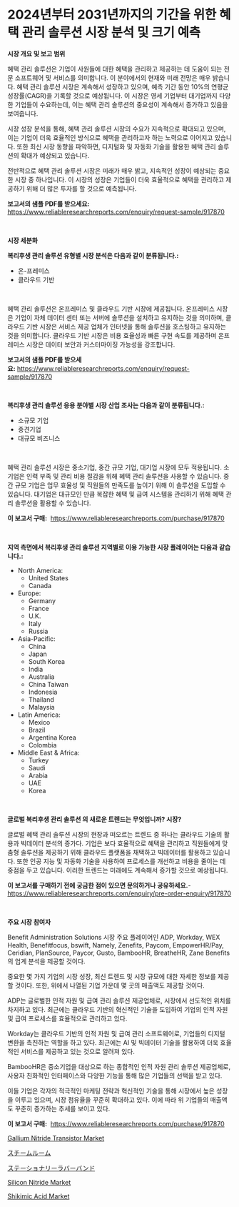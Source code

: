 <p><h1>2024년부터 2031년까지의 기간을 위한 혜택 관리 솔루션 시장 분석 및 크기 예측</h1></p><p><strong>시장 개요 및 보고 범위</strong></p>
<p><p>혜택 관리 솔루션은 기업이 사원들에 대한 혜택을 관리하고 제공하는 데 도움이 되는 전문 소프트웨어 및 서비스를 의미합니다. 이 분야에서의 현재와 미래 전망은 매우 밝습니다. 혜택 관리 솔루션 시장은 계속해서 성장하고 있으며, 예측 기간 동안 10%의 연평균 성장률(CAGR)을 기록할 것으로 예상됩니다. 이 시장은 영세 기업부터 대기업까지 다양한 기업들이 수요하는데, 이는 혜택 관리 솔루션의 중요성이 계속해서 증가하고 있음을 보여줍니다.</p><p>시장 성장 분석을 통해, 혜택 관리 솔루션 시장의 수요가 지속적으로 확대되고 있으며, 이는 기업이 더욱 효율적인 방식으로 혜택을 관리하고자 하는 노력으로 이어지고 있습니다. 또한 최신 시장 동향을 파악하면, 디지털화 및 자동화 기술을 활용한 혜택 관리 솔루션의 확대가 예상되고 있습니다.</p><p>전반적으로 혜택 관리 솔루션 시장은 미래가 매우 밝고, 지속적인 성장이 예상되는 중요한 시장 중 하나입니다. 이 시장의 성장은 기업들이 더욱 효율적으로 혜택을 관리하고 제공하기 위해 더 많은 투자를 할 것으로 예측됩니다.</p></p>
<p><strong>보고서의 샘플 PDF를 받으세요:</strong> <a href="https://www.reliableresearchreports.com/enquiry/request-sample/917870">https://www.reliableresearchreports.com/enquiry/request-sample/917870</a></p>
<p>&nbsp;</p>
<p><strong>시장 세분화</strong></p>
<p><strong>복리후생 관리 솔루션 유형별 시장 분석은 다음과 같이 분류됩니다.:</strong></p>
<p><ul><li>온-프레미스</li><li>클라우드 기반</li></ul></p>
<p>&nbsp;</p>
<p><p>혜택 관리 솔루션은 온프레미스 및 클라우드 기반 시장에 제공됩니다. 온프레미스 시장은 기업이 자체 데이터 센터 또는 서버에 솔루션을 설치하고 유지하는 것을 의미하며, 클라우드 기반 시장은 서비스 제공 업체가 인터넷을 통해 솔루션을 호스팅하고 유지하는 것을 의미합니다. 클라우드 기반 시장은 비용 효율성과 빠른 구현 속도를 제공하며 온프레미스 시장은 데이터 보안과 커스터마이징 가능성을 강조합니다.</p></p>
<p><strong>보고서의 샘플 PDF를 받으세요:</strong>&nbsp;<a href="https://www.reliableresearchreports.com/enquiry/request-sample/917870">https://www.reliableresearchreports.com/enquiry/request-sample/917870</a></p>
<p>&nbsp;</p>
<p><strong> 복리후생 관리 솔루션 응용 분야별 시장 산업 조사는 다음과 같이 분류됩니다.:</strong></p>
<p><ul><li>소규모 기업</li><li>중견기업</li><li>대규모 비즈니스</li></ul></p>
<p>&nbsp;</p>
<p><p>혜택 관리 솔루션 시장은 중소기업, 중간 규모 기업, 대기업 시장에 모두 적용됩니다. 소기업은 인력 부족 및 관리 비용 절감을 위해 혜택 관리 솔루션을 사용할 수 있습니다. 중간 규모 기업은 업무 효율성 및 직원들의 만족도를 높이기 위해 이 솔루션을 도입할 수 있습니다. 대기업은 대규모인 만큼 복잡한 혜택 및 급여 시스템을 관리하기 위해 혜택 관리 솔루션을 활용할 수 있습니다.</p></p>
<p><strong>이 보고서 구매:</strong>&nbsp; <a href="https://www.reliableresearchreports.com/purchase/917870">https://www.reliableresearchreports.com/purchase/917870</a></p>
<p>&nbsp;</p>
<p><strong>지역 측면에서 복리후생 관리 솔루션 지역별로 이용 가능한 시장 플레이어는 다음과 같습니다.:</strong></p>
<p><ul>
    <li>
        North America:
        <ul>
            <li>United States</li>
            <li>Canada</li>
        </ul>
    </li>
    <li>
        Europe:
        <ul>
            <li>Germany</li>
            <li>France</li>
            <li>U.K.</li>
            <li>Italy</li>
            <li>Russia</li>
        </ul>
    </li>
    <li>
        Asia-Pacific:
        <ul>
            <li>China</li>
            <li>Japan</li>
            <li>South Korea</li>
            <li>India</li>
            <li>Australia</li>
            <li>China Taiwan</li>
            <li>Indonesia</li>
            <li>Thailand</li>
            <li>Malaysia</li>
        </ul>
    </li>
    <li>
        Latin America:
        <ul>
            <li>Mexico</li>
            <li>Brazil</li>
            <li>Argentina Korea</li>
            <li>Colombia</li>
        </ul>
    </li>
    <li>
        Middle East & Africa:
        <ul>
            <li>Turkey</li>
            <li>Saudi</li>
            <li>Arabia</li>
            <li>UAE</li>
            <li>Korea</li>
        </ul>
    </li>
    </ul></p>
<p>&nbsp;</p>
<p><strong>글로벌 복리후생 관리 솔루션 의 새로운 트렌드는 무엇입니까? 시장?</strong></p>
<p><p>글로벌 혜택 관리 솔루션 시장의 현장과 떠오르는 트렌드 중 하나는 클라우드 기술의 활용과 빅데이터 분석의 증가다. 기업은 보다 효율적으로 혜택을 관리하고 직원들에게 맞춤형 솔루션을 제공하기 위해 클라우드 플랫폼을 채택하고 빅데이터를 활용하고 있습니다. 또한 인공 지능 및 자동화 기술을 사용하여 프로세스를 개선하고 비용을 줄이는 데 중점을 두고 있습니다. 이러한 트렌드는 미래에도 계속해서 증가할 것으로 예상됩니다.</p></p>
<p><strong>이 보고서를 구매하기 전에 궁금한 점이 있으면 문의하거나 공유하세요.</strong>- <a href="https://www.reliableresearchreports.com/enquiry/pre-order-enquiry/917870">https://www.reliableresearchreports.com/enquiry/pre-order-enquiry/917870</a></p>
<p>&nbsp;</p>
<p><strong>주요 시장 참여자</strong></p>
<p><p>Benefit Administration Solutions 시장 주요 플레이어인 ADP, Workday, WEX Health, Benefitfocus, bswift, Namely, Zenefits, Paycom, EmpowerHR/Pay, Ceridian, PlanSource, Paycor, Gusto, BambooHR, BreatheHR, Zane Benefits의 업계 분석을 제공할 것이다. </p><p>중요한 몇 가지 기업의 시장 성장, 최신 트렌드 및 시장 규모에 대한 자세한 정보를 제공할 것이다. 또한, 위에서 나열된 기업 가운데 몇 곳의 매출액도 제공할 것이다.</p><p>ADP는 글로벌한 인적 자원 및 급여 관리 솔루션 제공업체로, 시장에서 선도적인 위치를 차지하고 있다. 최근에는 클라우드 기반의 혁신적인 기술을 도입하여 기업의 인적 자원 및 급여 프로세스를 효율적으로 관리하고 있다. </p><p>Workday는 클라우드 기반의 인적 자원 및 급여 관리 소프트웨어로, 기업들의 디지털 변환을 촉진하는 역할을 하고 있다. 최근에는 AI 및 빅데이터 기술을 활용하여 더욱 효율적인 서비스를 제공하고 있는 것으로 알려져 있다.</p><p>BambooHR은 중소기업을 대상으로 하는 종합적인 인적 자원 관리 솔루션 제공업체로, 사용자 친화적인 인터페이스와 다양한 기능을 통해 많은 기업들의 선택을 받고 있다. </p><p>이들 기업은 각자의 적극적인 마케팅 전략과 혁신적인 기술을 통해 시장에서 높은 성장을 이루고 있으며, 시장 점유율을 꾸준히 확대하고 있다. 이에 따라 위 기업들의 매출액도 꾸준히 증가하는 추세를 보이고 있다.</p></p>
<p><strong>이 보고서 구매:</strong>&nbsp;&nbsp;<a href="https://www.reliableresearchreports.com/purchase/917870">https://www.reliableresearchreports.com/purchase/917870</a></p>
<p><p><a href="https://github.com/jodemen/Market-Research-Report-List-1/blob/main/gallium-nitride-transistor-market.md">Gallium Nitride Transistor Market</a></p><p><a href="https://medium.com/@ozar19732009/%E3%82%B9%E3%83%81%E3%83%BC%E3%83%A0%E3%83%AB%E3%83%BC%E3%83%A0%E5%B8%82%E5%A0%B4%E5%B1%95%E6%9C%9B-%E6%A5%AD%E7%95%8C%E6%A6%82%E8%A6%81%E3%81%A8%E4%BA%88%E6%B8%AC-2024%E5%B9%B4%E3%81%8B%E3%82%892031%E5%B9%B4-feb9a5816c67">スチームルーム</a></p><p><a href="https://medium.com/@briaabshire64/%E6%96%87%E5%85%B7%E7%94%A8%E3%82%B4%E3%83%A0%E3%83%90%E3%83%B3%E3%83%89%E5%B8%82%E5%A0%B4%E3%83%AC%E3%83%9D%E3%83%BC%E3%83%88%E3%81%AF-%E3%81%93%E3%81%AE%E5%B8%82%E5%A0%B4%E3%81%AE%E6%9C%80%E6%96%B0%E3%81%AE%E3%83%88%E3%83%AC%E3%83%B3%E3%83%89%E3%81%A8%E6%88%90%E9%95%B7%E6%A9%9F%E4%BC%9A%E3%82%92%E6%98%8E%E3%82%89%E3%81%8B%E3%81%AB%E3%81%97%E3%81%BE%E3%81%99-aa0699fb820a">ステーショナリーラバーバンド</a></p><p><a href="https://view.publitas.com/reportprime-1/global-silicon-nitride-market-by-types-applications-and-major-players-with-regional-growth-rate-analysis-and-development-situation-from-2024-to-2031/">Silicon Nitride Market</a></p><p><a href="https://view.publitas.com/reportprime-1/shikimic-acid-market-share-market-new-trends-analysis-report-by-type-by-application-by-end-use-by-region-and-segment-forecasts-2024-2031/">Shikimic Acid Market</a></p></p>
